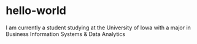 # hello-world
I am currently a student studying at the University of Iowa with a major in Business Information Systems & Data Analytics

